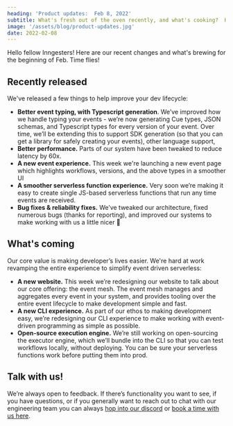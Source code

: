 ```yaml
---
heading: 'Product updates:  Feb 8, 2022'
subtitle: What's fresh out of the oven recently, and what's cooking?  Here's our bi-weekly product deep dive.
image: '/assets/blog/product-updates.jpg'
date: 2022-02-08
---
```


Hello fellow Inngesters! Here are our recent changes and what's brewing for the beginning of Feb. Time flies!

## Recently released

We've released a few things to help improve your dev lifecycle:

- **Better event typing, with Typescript generation**. We’ve improved how we handle typing your events - we’re now generating Cue types, JSON schemas, and Typescript types for every version of your event. Over time, we’ll be extending this to support SDK generation (so that you can get a library for safely creating your events), other language support,
- **Better performance.** Parts of our system have been tweaked to reduce latency by 60x.
- **A new event experience.** This week we're launching a new event page which highlights workflows, versions, and the above types in a smoother UI
- **A smoother serverless function experience.** Very soon we’re making it easy to create single JS-based serverless functions that run any time events are received.
- **Bug fixes & reliability fixes.** We’ve tweaked our architecture, fixed numerous bugs (thanks for reporting), and improved our systems to make working with us a little nicer 🙂

## What's coming

Our core value is making developer’s lives easier. We're hard at work revamping the entire experience to simplify event driven serverless:

- **A new website.** This week we’re redesigning our website to talk about our core offering: the event mesh. The event mesh manages and aggregates every event in your system, and provides tooling over the entire event lifecycle to make development simple and fast.
- **A new CLI experience.** As part of our ethos to making development easy, we’re redesigning our CLI experience to make working with event-driven programming as simple as possible.
- **Open-source execution engine.** We’re still working on open-sourcing the executor engine, which we’ll bundle into the CLI so that you can test workflows locally, without deploying. You can be sure your serverless functions work before putting them into prod.

## Talk with us!

We’re always open to feedback. If there’s functionality you want to see, if you have questions, or if you generally want to reach out to chat with our engineering team you can always [hop into our discord](https://discord.com/invite/EuesV2ZSnX) or [book a time with us here](https://calendly.com/inngest-thb/30min).

<div className="text-center" style={{ marginTop: 80 }}>
	<img src="/dancing-baby-1.gif" alt="" />
</div>
